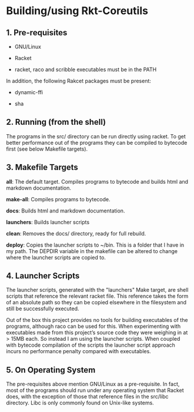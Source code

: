 # Building/using Rkt-Coreutils

## 1. Pre-requisites

* GNU/Linux

* Racket

* racket, raco and scribble executables must be in the PATH

In addition, the following Rakcet packages must be present:

* dynamic-ffi

* sha

## 2. Running \(from the shell\)

The programs in the src/ directory can be run directly using racket. To
get better performance out of the programs they can be compiled to
bytecode first \(see below Makefile targets\).

## 3. Makefile Targets

**all**: The default target. Compiles programs to bytecode and builds
html and markdown documentation.

**make-all**: Compiles programs to bytecode.

**docs**: Builds html and markdown documentation.

**launchers**: Builds launcher scripts

**clean**: Removes the docs/ directory, ready for full rebuild.

**deploy**: Copies the launcher scripts to ~/bin. This is a folder that
I have in my path. The DEPDIR variable in the makefile can be altered to
change where the launcher scripts are copied to.

## 4. Launcher Scripts

The launcher scripts, generated with the "launchers" Make target, are
shell scripts that reference the relevant racket file. This reference
takes the form of an absolute path so they can be copied elsewhere in
the filesystem and still be successfully executed.

Out of the box this project provides no tools for building executables
of the programs, although raco can be used for this. When experimenting
with executables made from this project’s source code they were weighing
in at > 15MB each. So instead I am using the launcher scripts. When
coupled with bytecode compilation of the scripts the launcher script
approach incurs no performance penalty compared with executables.

## 5. On Operating System

The pre-requisites above mention GNU/Linux as a pre-requisite. In fact,
most of the programs should run under any operating system that Racket
does, with the exception of those that reference files in the src/libc
directory. Libc is only commonly found on Unix-like systems.
